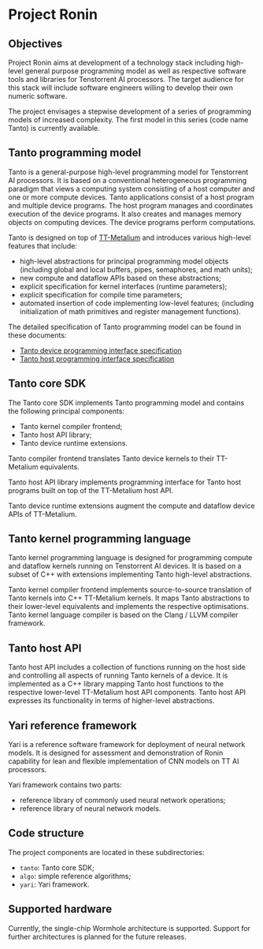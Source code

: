 
# Project Ronin

## Objectives

Project Ronin aims at development of a technology stack including high-level general purpose programming model 
as well as respective software tools and libraries for Tenstorrent AI processors. 
The target audience for this stack will include software engineers willing to develop 
their own numeric software.

The project envisages a stepwise development of a series of programming models of increased complexity. 
The first model in this series (code name Tanto) is currently available.  


## Tanto programming model

Tanto is a general-purpose high-level programming model for Tenstorrent AI processors. 
It is based on a conventional heterogeneous programming paradigm that views a computing system 
consisting of a host computer and one or more compute devices. 
Tanto applications consist of a host program and multiple device programs. 
The host program manages and coordinates execution of the device programs. 
It also creates and manages memory objects on computing devices. 
The device programs perform computations.

Tanto is designed on top of [TT-Metalium](https://github.com/tenstorrent/tt-metal) 
and introduces various high-level features that include:

- high-level abstractions for principal programming model objects 
  (including global and local buffers, pipes, semaphores, and math units);
- new compute and dataflow APIs based on these abstractions;
- explicit specification for kernel interfaces (runtime parameters);
- explicit specification for compile time parameters;
- automated insertion of code implementing low-level features;
  (including initialization of math primitives and register management functions).

The detailed specification of Tanto programming model can be found in these documents:

- [Tanto device programming interface specification](/tanto/doc/spec/tanto_device_api.md)
- [Tanto host programming interface specification](/tanto/doc/spec/tanto_host_api.md)


## Tanto core SDK

The Tanto core SDK implements Tanto programming model and
contains the following principal components:

- Tanto kernel compiler frontend;
- Tanto host API library;
- Tanto device runtime extensions.

Tanto compiler frontend translates Tanto device kernels to their TT-Metalium equivalents.

Tanto host API library implements programming interface for Tanto host programs
built on top of the TT-Metalium host API.

Tanto device runtime extensions augment the compute and dataflow device APIs of
TT-Metalium.


## Tanto kernel programming language

Tanto kernel programming language is designed for programming compute and dataflow kernels 
running on Tenstorrent AI devices. It is based on a subset of C++ with extensions implementing 
Tanto high-level abstractions.

Tanto kernel compiler frontend implements source-to-source translation of Tanto kernels into 
C++ TT-Metalium kernels. It maps Tanto abstractions to their lower-level equivalents and 
implements the respective optimisations. 
Tanto kernel language compiler is based on the Clang / LLVM compiler framework.


## Tanto host API

Tanto host API includes a collection of functions running on the host side and controlling 
all aspects of running Tanto kernels of a device. It is implemented as a C++ library mapping 
Tanto host functions to the respective lower-level TT-Metalium host API components. 
Tanto host API expresses its functionality in terms of higher-level abstractions.


## Yari reference framework

Yari is a reference software framework for deployment of neural network models.
It is designed for assessment and demonstration of Ronin capability for lean and flexible 
implementation of CNN models on TT AI processors.

Yari framework contains two parts:

- reference library of commonly used neural network operations;
- reference library of neural network models.


## Code structure

The project components are located in these subdirectories:

- `tanto`: Tanto core SDK;
- `algo`: simple reference algorithms;
- `yari`: Yari framework.


## Supported hardware

Currently, the single-chip Wormhole architecture is supported.
Support for further architectures is planned for the future releases.


